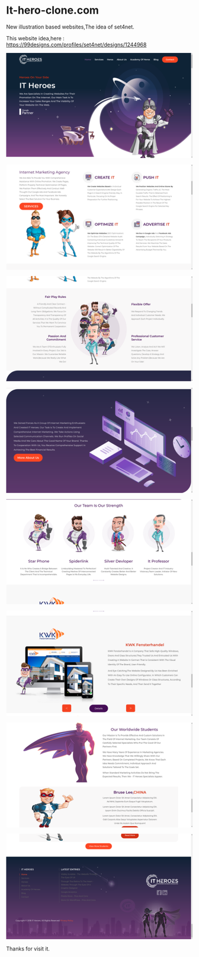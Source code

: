 # It-hero-clone.com
New illustration based websites,The idea of set4net.

This website idea,here : https://99designs.com/profiles/set4net/designs/1244968

![](ss1.png)<br>

![](ss2.png)<br>

![](ss3.png)<br>

![](ss4.png)<br>

![](ss5.png)<br>

![](ss6.png)<br>

![](ss7.png)<br>

![](ss8.png)<br>

Thanks for visit it.
